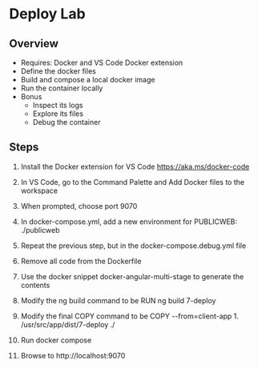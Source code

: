 # Deploy Lab

## Overview

- Requires: Docker and VS Code Docker extension
- Define the docker files
- Build and compose a local docker image
- Run the container locally
- Bonus
  - Inspect its logs
  - Explore its files
  - Debug the container

## Steps

1. Install the Docker extension for VS Code https://aka.ms/docker-code

1. In VS Code, go to the Command Palette and Add Docker files to the workspace

1. When prompted, choose port 9070

1. In docker-compose.yml, add a new environment for PUBLICWEB: ./publicweb

1. Repeat the previous step, but in the docker-compose.debug.yml file

1. Remove all code from the Dockerfile

1. Use the docker snippet docker-angular-multi-stage to generate the contents

1. Modify the ng build command to be RUN ng build 7-deploy

1. Modify the final COPY command to be COPY --from=client-app 1.
   /usr/src/app/dist/7-deploy ./

1. Run docker compose

1. Browse to http://localhost:9070
